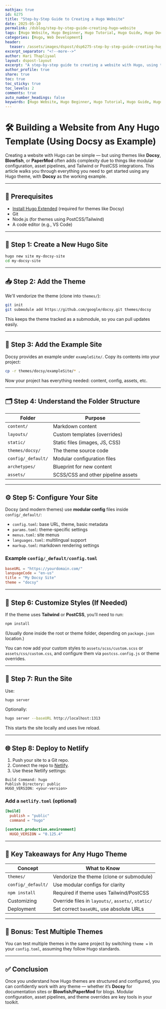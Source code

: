 ```yaml
---
mathjax: true
id: 6275
title: "Step-by-Step Guide to Creating a Hugo Website"
date: 2025-05-10
permalink: /dsblog/step-by-step-guide-creating-hugo-website
tags: [Hugo Website, Hugo Beginner, Hugo Tutorial, Hugo Guide, Hugo Docsy Theme, Hugo Modular Configuration]
categories: [Hugo, Web Development]
header:
  teaser: /assets/images/dspost/dsp6275-step-by-step-guide-creating-hugo-website.jpg
excerpt_separator: "<!--more-->"
author: Hari Thapliyaal
layout: dspost-layout
excerpt: "A step-by-step guide to creating a website with Hugo, using the Docsy theme as an example. From setting up your environment to deploying your site, we cover everything you need to know to get started with Hugo."
author_profile: true
share: true
toc: true
toc_sticky: true
toc_levels: 2
comments: true
auto_number_headings: false
keywords: [Hugo Website, Hugo Beginner, Hugo Tutorial, Hugo Guide, Hugo Docsy Theme, Hugo Modular Configuration]
---
```


# 🛠️ Building a Website from Any Hugo Template (Using Docsy as Example)

Creating a website with Hugo can be simple — but using themes like **Docsy**, **Blowfish**, or **PaperMod** often adds complexity due to things like modular configuration, asset pipelines, and Tailwind or PostCSS integrations. This article walks you through everything you need to get started using any Hugo theme, with **Docsy** as the working example.

---

## 📌 Prerequisites

* [Install Hugo Extended](https://gohugo.io/getting-started/installing/) (required for themes like Docsy)
* Git
* Node.js (for themes using PostCSS/Tailwind)
* A code editor (e.g., VS Code)

---

## 🔧 Step 1: Create a New Hugo Site

```bash
hugo new site my-docsy-site
cd my-docsy-site
```

---

## 📥 Step 2: Add the Theme

We'll vendorize the theme (clone into `themes/`):

```bash
git init
git submodule add https://github.com/google/docsy.git themes/docsy
```

This keeps the theme tracked as a submodule, so you can pull updates easily.

---

## 🧩 Step 3: Add the Example Site

Docsy provides an example under `exampleSite/`. Copy its contents into your project:

```bash
cp -r themes/docsy/exampleSite/* .
```

Now your project has everything needed: content, config, assets, etc.

---

## 🗂️ Step 4: Understand the Folder Structure

| Folder             | Purpose                            |
| ------------------ | ---------------------------------- |
| `content/`         | Markdown content                   |
| `layouts/`         | Custom templates (overrides)       |
| `static/`          | Static files (images, JS, CSS)     |
| `themes/docsy/`    | The theme source code              |
| `config/_default/` | Modular configuration files        |
| `archetypes/`      | Blueprint for new content          |
| `assets/`          | SCSS/CSS and other pipeline assets |

---

## ⚙️ Step 5: Configure Your Site

Docsy (and modern themes) use **modular config** files inside `config/_default/`:

* `config.toml`: base URL, theme, basic metadata
* `params.toml`: theme-specific settings
* `menus.toml`: site menus
* `languages.toml`: multilingual support
* `markup.toml`: markdown rendering settings

### Example `config/_default/config.toml`

```toml
baseURL = "https://yourdomain.com/"
languageCode = "en-us"
title = "My Docsy Site"
theme = "docsy"
```

---

## 💄 Step 6: Customize Styles (If Needed)

If the theme uses **Tailwind** or **PostCSS**, you’ll need to run:

```bash
npm install
```

(Usually done inside the root or theme folder, depending on `package.json` location.)

You can now add your custom styles to `assets/scss/custom.scss` or `assets/css/custom.css`, and configure them via `postcss.config.js` or theme overrides.

---

## 🚀 Step 7: Run the Site

Use:

```bash
hugo server
```

Optionally:

```bash
hugo server --baseURL http://localhost:1313
```

This starts the site locally and uses live reload.

---

## 🌐 Step 8: Deploy to Netlify

1. Push your site to a Git repo.
2. Connect the repo to [Netlify](https://www.netlify.com/).
3. Use these Netlify settings:

```
Build Command: hugo
Publish Directory: public
HUGO_VERSION: <your-version>
```

### Add a `netlify.toml` (optional)

```toml
[build]
  publish = "public"
  command = "hugo"

[context.production.environment]
  HUGO_VERSION = "0.125.4"
```

---

## 🧠 Key Takeaways for Any Hugo Theme

| Concept            | What to Know                                       |
| ------------------ | -------------------------------------------------- |
| `themes/`          | Vendorize the theme (clone or submodule)           |
| `config/_default/` | Use modular configs for clarity                    |
| `npm install`      | Required if theme uses Tailwind/PostCSS            |
| Customizing        | Override files in `layouts/`, `assets/`, `static/` |
| Deployment         | Set correct `baseURL`, use absolute URLs           |

---

## 🧪 Bonus: Test Multiple Themes

You can test multiple themes in the same project by switching `theme =` in your `config.toml`, assuming they follow Hugo standards.

---

## ✅ Conclusion

Once you understand how Hugo themes are structured and configured, you can confidently work with any theme — whether it’s **Docsy** for documentation sites or **Blowfish/PaperMod** for blogs. Modular configuration, asset pipelines, and theme overrides are key tools in your toolkit.
